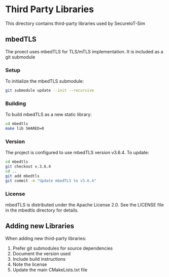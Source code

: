 # Third Party Libraries
This directory contains third-party libraries used by SecureIoT-Sim

## mbedTLS
The proect uses mbedTLS for TLS/mTLS implementation. It is included as a git submodule

### Setup
To initialize the mbedTLS submodule:
```bash
git submodule update --init --recursive
```
### Building
To build mbedTLS as a new static library:
```bash
cd mbedtls
make lib SHARED=0
```
### Version
The project is configured to use mbedTLS version v3.6.4. To update:
```bash
cd mbedtls
git checkout v.3.6.4
cd ..
git add mbedtls
git commit -m "Update mbedTLS to v3.6.4"
```

### License
mbedTLS is distributed under the Apache License 2.0. See the LICENSE file in the mbedtls directory for details.

## Adding new Libraries
When adding new third-party libraries:
1. Prefer git submodules for source dependencies
2. Document the version used
3. Include build instructions
4. Note the license
5. Update the main CMakeLists.txt file